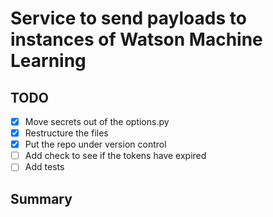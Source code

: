 # Service to send payloads to instances of Watson Machine Learning 

## TODO
- [x] Move secrets out of the options.py
- [x] Restructure the files
- [x] Put the repo under version control 
- [ ] Add check to see if the tokens have expired
- [ ] Add tests

## Summary


